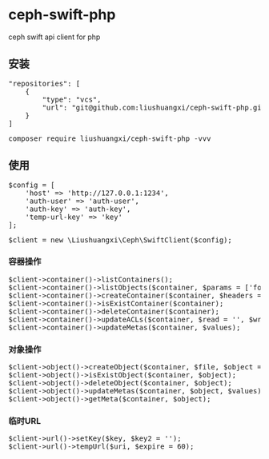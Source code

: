 # ceph-swift-php

ceph swift api client for php

## 安装
<pre>
"repositories": [
    {
        "type": "vcs",
        "url": "git@github.com:liushuangxi/ceph-swift-php.git"
    }
]
</pre>

<pre>
composer require liushuangxi/ceph-swift-php -vvv
</pre>

## 使用
<pre>
$config = [
    'host' => 'http://127.0.0.1:1234',
    'auth-user' => 'auth-user',
    'auth-key' => 'auth-key',
    'temp-url-key' => 'key'
];
</pre>

<pre>
$client = new \Liushuangxi\Ceph\SwiftClient($config);
</pre>

### 容器操作
<pre>
$client->container()->listContainers();
$client->container()->listObjects($container, $params = ['format' => 'json']);
$client->container()->createContainer($container, $headers = []);
$client->container()->isExistContainer($container);
$client->container()->deleteContainer($container);
$client->container()->updateACLs($container, $read = '', $write = '');
$client->container()->updateMetas($container, $values);
</pre>

### 对象操作
<pre>
$client->object()->createObject($container, $file, $object = '');
$client->object()->isExistObject($container, $object);
$client->object()->deleteObject($container, $object);
$client->object()->updateMetas($container, $object, $values);
$client->object()->getMeta($container, $object);
</pre>

### 临时URL
<pre>
$client->url()->setKey($key, $key2 = '');
$client->url()->tempUrl($uri, $expire = 60);
</pre>
